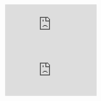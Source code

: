 ![ZimaBoard NAS Case](https://github.com/gwoob/ZimaBoard-NAS/blob/main/STL/ZimaBoard%20NAS%20Case.STL)
![ZimaBoard NAS Lid](https://github.com/gwoob/ZimaBoard-NAS/blob/main/STL/ZimaBoard%20NAS%20Lid.STL)
